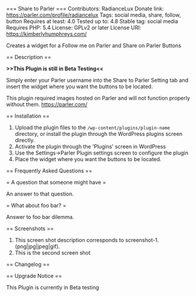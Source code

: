 === Share to Parler ===
Contributors: RadianceLux
Donate link: https://parler.com/profile/radiancelux
Tags: social media, share, follow, button
Requires at least: 4.0
Tested up to: 4.8
Stable tag: social media
Requires PHP: 5.4
License: GPLv2 or later
License URI: https://kimberlyhumphreys.com/


Creates a widget for a Follow me on Parler and Share on Parler Buttons

== Description ==

**>>This Plugin is still in Beta Testing<<**

Simply enter your Parler username into the Share to Parler Setting tab and insert the widget where you want the buttons to be located.

This plugin required images hosted on Parler and will not function properly without them. 
https://parler.com/

== Installation ==

1. Upload the plugin files to the `/wp-content/plugins/plugin-name` directory, or install the plugin through the WordPress plugins screen directly.
2. Activate the plugin through the 'Plugins' screen in WordPress
3. Use the Settings->Parler Plugin settings screen to configure the plugin
4. Place the widget where you want the buttons to be located.

== Frequently Asked Questions ==

= A question that someone might have =

An answer to that question.

= What about foo bar? =

Answer to foo bar dilemma.


== Screenshots ==

1. This screen shot description corresponds to screenshot-1.(png|jpg|jpeg|gif).
2. This is the second screen shot

== Changelog ==


== Upgrade Notice ==

This Plugin is currently in Beta testing